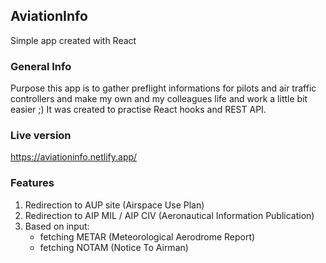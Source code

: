 ## AviationInfo 

Simple app created with React

### General Info 

Purpose this app is to gather preflight informations for pilots and air traffic controllers and make my own and my colleagues life and work a little bit easier ;) 
It was created to practise React hooks and REST API. 

### Live version

https://aviationinfo.netlify.app/

### Features 

1. Redirection to AUP site (Airspace Use Plan)
2. Redirection to AIP MIL / AIP CIV (Aeronautical Information Publication)
3. Based on input: 
     + fetching METAR (Meteorological Aerodrome Report) 
     + fetching NOTAM (Notice To Airman)
  
